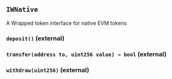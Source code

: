 ## `IWNative`

A Wrapped token interface for native EVM tokens




### `deposit()` (external)





### `transfer(address to, uint256 value) → bool` (external)





### `withdraw(uint256)` (external)






